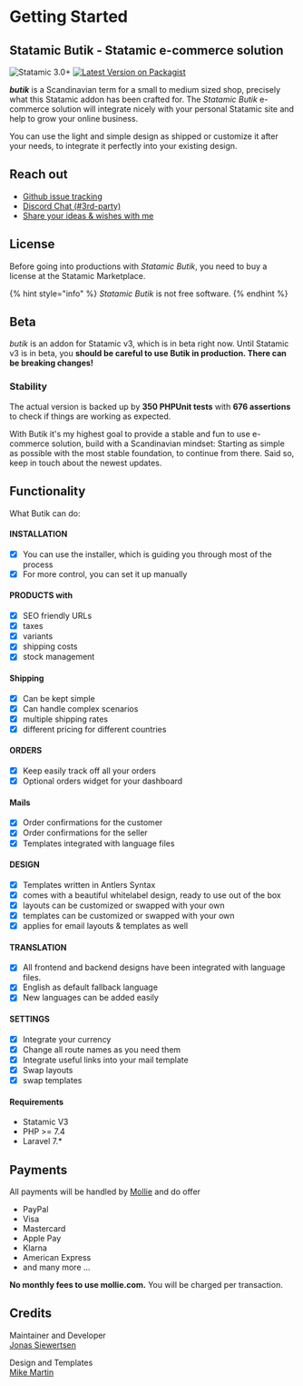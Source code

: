 # Getting Started

## Statamic Butik - Statamic e-commerce solution

![Statamic 3.0+](https://img.shields.io/badge/Statamic-3.0+-FF269E?style=for-the-badge&link=https://statamic.com) [![Latest Version on Packagist](https://img.shields.io/packagist/v/jonassiewertsen/statamic-butik.svg?style=for-the-badge)](https://packagist.org/packages/jonassiewertsen/statamic-butik)

_**butik**_ is a Scandinavian term for a small to medium sized shop, precisely what this Statamic addon has been crafted for. The _Statamic Butik_ e-commerce solution will integrate nicely with your personal Statamic site and help to grow your online business.

You can use the light and simple design as shipped or customize it after your needs, to integrate it perfectly into your existing design.

## Reach out

* [Github issue tracking](https://github.com/jonassiewertsen/statamic-butik)
* [Discord Chat \(\#3rd-party\)](https://discord.com/invite/j4aQmZv)
* [Share your ideas & wishes with me](https://feedback.userreport.com/81c07a00-5ad7-4f63-b28d-503c3a76bfdc/)

## License

Before going into productions with _Statamic Butik_, you need to buy a license at the Statamic Marketplace.

{% hint style="info" %}
_Statamic Butik_ is not free software.
{% endhint %}

## Beta

_butik_ is an addon for Statamic v3, which is in beta right now. Until Statamic v3 is in beta, you **should be careful to use Butik in production. There can be breaking changes!**

### Stability

The actual version is backed up by **350 PHPUnit tests** with **676 assertions** to check if things are working as expected.

With Butik it's my highest goal to provide a stable and fun to use e-commerce solution, build with a Scandinavian mindset: Starting as simple as possible with the most stable foundation, to continue from there. Said so, keep in touch about the newest updates.

## Functionality

What Butik can do:

#### INSTALLATION

* [x] You can use the installer, which is guiding you through most of the process
* [x] For more control, you can set it up manually

#### PRODUCTS with

* [x] SEO friendly URLs
* [x] taxes
* [x] variants
* [x] shipping costs
* [x] stock management

#### Shipping

* [x] Can be kept simple
* [x] Can handle complex scenarios
* [x] multiple shipping rates 
* [x] different pricing for different countries 

#### ORDERS

* [x] Keep easily track off all your orders
* [x] Optional orders widget for your dashboard

#### Mails

* [x] Order confirmations for the customer
* [x] Order confirmations for the seller
* [x] Templates integrated with language files

#### DESIGN

* [x] Templates written in Antlers Syntax
* [x] comes with a beautiful whitelabel design, ready to use out of the box
* [x] layouts can be customized or swapped with your own
* [x] templates can be customized or swapped with your own
* [x] applies for email layouts & templates as well

#### TRANSLATION

* [x] All frontend and backend designs have been integrated with language files. 
* [x] English as default fallback language
* [x]  New languages can be added easily

#### SETTINGS

* [x] Integrate your currency
* [x] Change all route names as you need them
* [x] Integrate useful links into your mail template
* [x] Swap layouts
* [x] swap templates

#### Requirements

* Statamic V3
* PHP &gt;= 7.4
* Laravel 7.\*

## Payments

All payments will be handled by [Mollie](https://mollie.com) and do offer

* PayPal
* Visa
* Mastercard
* Apple Pay
* Klarna
* American Express
* and many more ...

**No monthly fees to use mollie.com.** You will be charged per transaction.

## Credits

Maintainer and Developer  
[Jonas Siewertsen](https://jonassiewertsen.com)

Design and Templates  
[Mike Martin](https://mike-martin.ca/)

